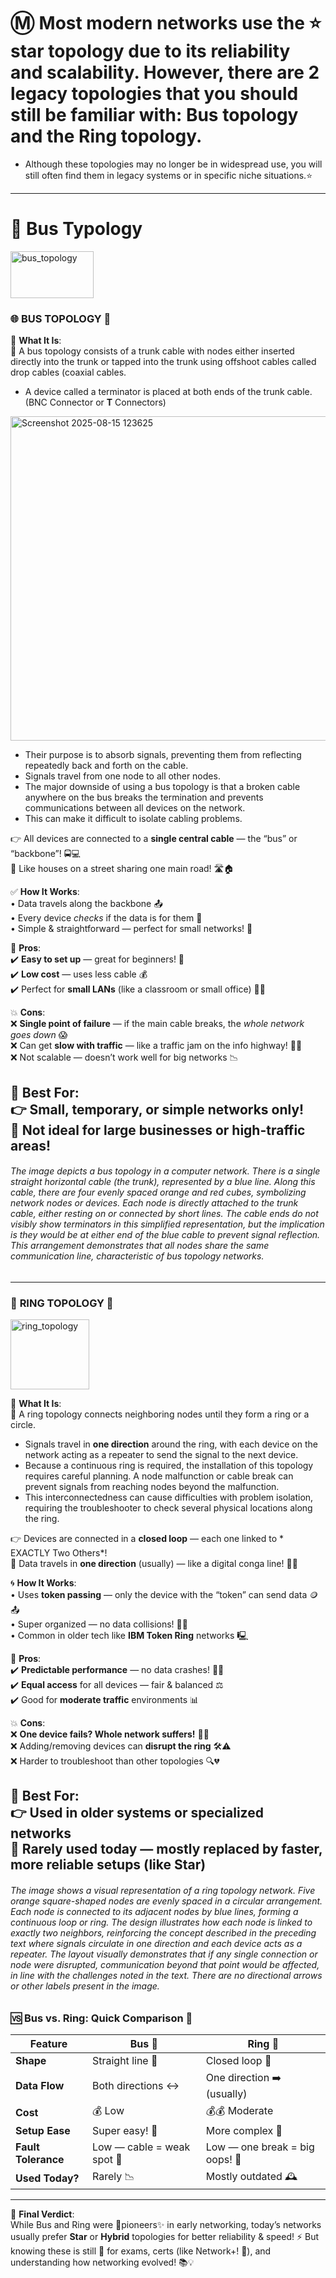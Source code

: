 # Ⓜ️ Most modern networks use the ⭐ star topology due to its reliability and scalability. However, there are **2 legacy topologies** that you should still be familiar with: **Bus topology and the Ring topology**. 
- Although these topologies may no longer be in widespread use, you will still often find them in legacy systems or in specific niche situations.⭐
---
# 🚌 Bus Typology
<img width="133" height="75" alt="bus_topology" src="https://github.com/user-attachments/assets/01da8336-41d2-44fc-9ed0-c51490a68f10" />

### 🌐 **BUS TOPOLOGY** 🚌  
🔹 **What It Is**:  
📡 A bus topology consists of a trunk cable with nodes either inserted directly into the trunk or tapped into the trunk using offshoot cables called drop cables (coaxial cables. 
- A device called a terminator is placed at both ends of the trunk cable. (BNC Connector or **T** Connectors)
  
 <img width="815" height="519" alt="Screenshot 2025-08-15 123625" src="https://github.com/user-attachments/assets/9e0cb8e3-3f06-405d-a7ea-93a5c38fd902" />
 
- Their purpose is to absorb signals, preventing them from reflecting repeatedly back and forth on the cable.
- Signals travel from one node to all other nodes.
- The major downside of using a bus topology is that a broken cable anywhere on the bus breaks the termination and prevents               communications between all devices on the network.
- This can make it difficult to isolate cabling problems.

👉 All devices are connected to a **single central cable** — the “bus” or “backbone”! 🚍💻  
🎯 Like houses on a street sharing one main road! 🛣️🏠  

✅ **How It Works**:  
• Data travels along the backbone 📤  
• Every device *checks* if the data is for them 👀  
• Simple & straightforward — perfect for small networks! 🏢  

🌟 **Pros**:  
✔️ **Easy to set up** — great for beginners! 🧩  
✔️ **Low cost** — uses less cable 💰  
✔️ Perfect for **small LANs** (like a classroom or small office) 🏫💼  

💥 **Cons**:  
❌ **Single point of failure** — if the main cable breaks, the *whole network goes down* 😱  
❌ Can get **slow with traffic** — like a traffic jam on the info highway! 🚗🚦  
❌ Not scalable — doesn’t work well for big networks 📉  

🚫 **Best For**:  
👉 Small, temporary, or simple networks only!  
🚫 Not ideal for large businesses or high-traffic areas!  
---

###### The image depicts a bus topology in a computer network. There is a single straight horizontal cable (the trunk), represented by a blue line. Along this cable, there are four evenly spaced orange and red cubes, symbolizing network nodes or devices. Each node is directly attached to the trunk cable, either resting on or connected by short lines. The cable ends do not visibly show terminators in this simplified representation, but the implication is they would be at either end of the blue cable to prevent signal reflection. This arrangement demonstrates that all nodes share the same communication line, characteristic of bus topology networks.
---

### 🔁 **RING TOPOLOGY** 🔄
<img width="126" height="112" alt="ring_topology" src="https://github.com/user-attachments/assets/86640ee0-1d07-4524-832e-a3088ab5b301" />

🔹 **What It Is**:  
💍  A ring topology connects neighboring nodes until they form a ring or a circle. 
  - Signals travel in **one direction** around the ring, with each device on the network acting as a repeater to send the signal to the next device. 
  - Because a continuous ring is required, the installation of this topology requires careful planning. A node malfunction or cable break can prevent signals from reaching nodes beyond the malfunction.
  - This interconnectedness can cause difficulties with problem isolation, requiring the troubleshooter to check several physical locations along the ring.

👉 Devices are connected in a **closed loop** — each one linked to * EXACTLY Two Others*!  
🎯 Data travels in **one direction** (usually) — like a digital conga line! 🕺💃  

🌀 **How It Works**:  
• Uses **token passing** — only the device with the “token” can send data 🪙📤  
• Super organized — no data collisions! 🚫💥  
• Common in older tech like **IBM Token Ring** networks 🖳  

🌟 **Pros**:  
✔️ **Predictable performance** — no data crashes! 🚗✅  
✔️ **Equal access** for all devices — fair & balanced ⚖️  
✔️ Good for **moderate traffic** environments 📊  

💥 **Cons**:  
❌ **One device fails? Whole network suffers!** 😵‍💫  
❌ Adding/removing devices can **disrupt the ring** 🛠️⚠️  
❌ Harder to troubleshoot than other topologies 🔍💔  

🚫 **Best For**:  
👉 Used in older systems or specialized networks  
🚫 Rarely used today — mostly replaced by faster, more reliable setups (like Star)  
---

###### The image shows a visual representation of a ring topology network. Five orange square-shaped nodes are evenly spaced in a circular arrangement. Each node is connected to its adjacent nodes by blue lines, forming a continuous loop or ring. The design illustrates how each node is linked to exactly two neighbors, reinforcing the concept described in the preceding text where signals circulate in one direction and each device acts as a repeater. The layout visually demonstrates that if any single connection or node were disrupted, communication beyond that point would be affected, in line with the challenges noted in the text. There are no directional arrows or other labels present in the image.

### 🆚 **Bus vs. Ring: Quick Comparison** 🤔  

| Feature               | **Bus** 🚌              | **Ring** 🔁               |
|-----------------------|-------------------------|---------------------------|
| **Shape**             | Straight line 📏         | Closed loop 🔄            |
| **Data Flow**         | Both directions ↔️       | One direction ➡️ (usually) |
| **Cost**              | 💰 Low                  | 💰💰 Moderate             |
| **Setup Ease**        | Super easy! 🎯          | More complex 🧠           |
| **Fault Tolerance**   | Low — cable = weak spot 😬 | Low — one break = big oops! 😬 |
| **Used Today?**       | Rarely 📉               | Mostly outdated 🕰️        |

---

🎯 **Final Verdict**:  
While Bus and Ring were 💫pioneers✨ in early networking, today’s networks usually prefer **Star** or **Hybrid** topologies for better reliability & speed! ⚡ But knowing these is still 🔑 for exams, certs (like Network+! 📜), and understanding how networking evolved! 📚💡  

